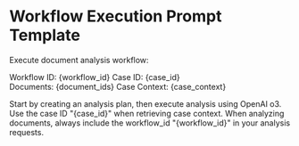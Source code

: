 # Workflow Execution Prompt Template

Execute document analysis workflow:

Workflow ID: {workflow_id}
Case ID: {case_id}        
Documents: {document_ids}
Case Context: {case_context}

Start by creating an analysis plan, then execute analysis using OpenAI o3. Use the case ID "{case_id}" when retrieving case context. When analyzing documents, always include the workflow_id "{workflow_id}" in your analysis requests.